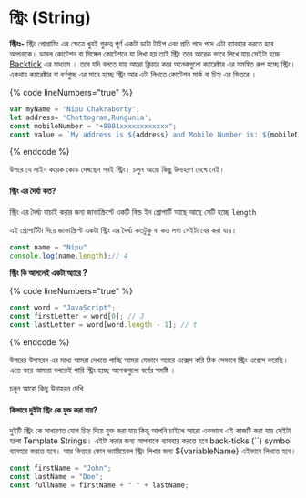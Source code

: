 # স্ট্রিং (String)

**স্ট্রিংঃ-** স্ট্রিং প্রোগ্রামিং এর ক্ষেত্রে খুবই গুরুত্ব পূর্ণ একটা ডাটা টাইপ এবং প্রতি পদে পদে এটা ব্যাবহার করতে হবে আপনাকে। ডাবল কোটেশন বা সিঙ্গেল কোটেশনে যা লিখা হয় তাই স্ট্রিং তবে আরেক ভাবে লিখে যায় সেইটা হচ্চে [Backtick](https://en.wikipedia.org/wiki/Backtick) এর মাধ্যমে । তবে যদি বলতে যায় আরো ক্লিয়ার করে অনেকগুলো ক্যারেক্টার এর সমন্বিত রুপ হচ্ছে স্ট্রিং। একথায় ক্যারেক্টার বা বর্ণগুচ্ছ এর মানে হচ্ছে স্ট্রিং আর এটা লিখতে কোটেশন মার্ক বা চিহ্ন এর ভিতরে ।

{% code lineNumbers="true" %}
```javascript
var myName = 'Nipu Chakraborty';
let address= 'Chottogram,Rungunia';
const mobileNumber = "+8801xxxxxxxxxxxx";
const value = `My address is ${address} and Mobile Number is: ${mobileNumber}`;
```
{% endcode %}

উপরে যে লাইন কয়েক কোড দেখছেন সবই স্ট্রিং। চলুন আরো কিছু উদাহরণ দেখে নেই।&#x20;

#### স্ট্রিং এর দৈর্ঘ্য কত?

স্ট্রিং এর দৈর্ঘ্য যাচাই করার জন্য জাভাস্ক্রিপ্টে একটি বিল্ড ইন প্রোপার্টি আছে আছে সেটি হচ্ছে `length`&#x20;

এই প্রোপার্টিটা দিয়ে জাভাস্ক্রিপ্ট একটা স্ট্রিং এর দৈর্ঘ্য কতটুকু বা কত লম্বা সেইটা বের করা যায়।&#x20;

```javascript
const name = "Nipu"
console.log(name.length);// 4
```

**স্ট্রিং কি আসলেই একটা অ্যারে ?**

{% code lineNumbers="true" %}
```javascript
const word = "JavaScript";
const firstLetter = word[0]; // J
const lastLetter = word[word.length - 1]; // t
```
{% endcode %}

উপরের উদাহরন এর মধ্যে আমরা দেখতে পাচ্ছি আমরা যেভাবে অ্যারে এক্সেস করি ঠিক সেভাবে স্ট্রিং এক্সেস করেছি। এতে করে আমারা বলতেই পারি স্ট্রিং হচ্ছে অনেকগুলো বর্ণের সমষ্টি ।&#x20;

চলুন আরো কিছু উদাহরন দেখি

#### কিভাবে দুইটা স্ট্রিং কে যুক্ত করা যায়?

দুইটি স্ট্রিং কে সাধারণত যোগ চিহ্ন দিয়ে যুক্ত করা যায় কিন্তু আপনি চাইলে আরো একভাবে এই কাজটি করা যায় সেইটা হলো Template Strings। এইটা করার জন্য আপনাকে ব্যাবহার করতে হবে back-ticks (\`\`) symbol ব্যাবহার করতে হবে। আর ভিতরে কোন ভ্যারিয়েবল স্ট্রিং লিখার জন্য ${variableName} এইভাবে লিখতে হবে।&#x20;

```javascript
const firstName = "John";
const lastName = "Doe";
const fullName = firstName + " " + lastName;
```

